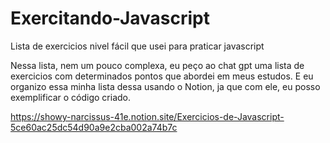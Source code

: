 # Exercitando-Javascript
Lista de exercicios nivel fácil que usei para praticar javascript

  Nessa lista, nem um pouco complexa, eu peço ao chat gpt uma lista de exercicios com determinados pontos que abordei em meus estudos.
  E eu organizo essa minha lista dessa usando o Notion, ja que com ele, eu posso exemplificar o código criado.
  
  https://showy-narcissus-41e.notion.site/Exercicios-de-Javascript-5ce60ac25dc54d90a9e2cba002a74b7c
